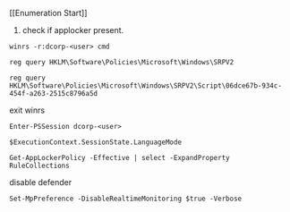 [[Enumeration Start]]
1) check if applocker present. 
```
winrs -r:dcorp-<user> cmd
```
```
reg query HKLM\Software\Policies\Microsoft\Windows\SRPV2
```
```
reg query HKLM\Software\Policies\Microsoft\Windows\SRPV2\Script\06dce67b-934c-454f-a263-2515c8796a5d
```
exit winrs
```
Enter-PSSession dcorp-<user>
```

```
$ExecutionContext.SessionState.LanguageMode
```

```
Get-AppLockerPolicy -Effective | select -ExpandProperty RuleCollections
```
disable defender
```
Set-MpPreference -DisableRealtimeMonitoring $true -Verbose
```
